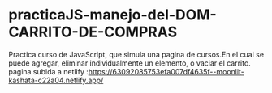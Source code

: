 # practicaJS-manejo-del-DOM-CARRITO-DE-COMPRAS
Practica curso de JavaScript, que simula una pagina de cursos.En el cual se puede agregar, eliminar  individualmente un elemento, o vaciar el carrito. 
pagina subida a netlify :https://63092085753efa007df4635f--moonlit-kashata-c22a04.netlify.app/
